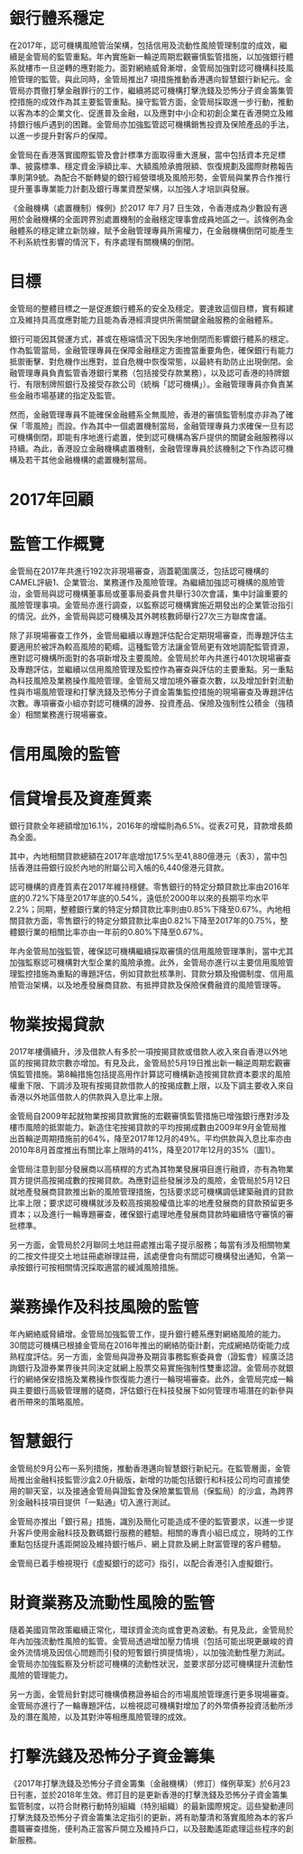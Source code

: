 # 銀行體系穩定

在2017年，認可機構風險管治架構，包括信用及流動性風險管理制度的成效，繼續是金管局的監管重點。年內實施新一輪逆周期宏觀審慎監管措施，以加強銀行體系就樓市一旦逆轉的應對能力。面對網絡威脅漸增，金管局加強對認可機構科技風險管理的監管。與此同時，金管局推出7 項措施推動香港邁向智慧銀行新紀元。金管局亦貫徹打擊金融罪行的工作，繼續將認可機構打擊洗錢及恐怖分子資金籌集管控措施的成效作為其主要監管重點。操守監管方面，金管局採取進一步行動，推動以客為本的企業文化、促進普及金融，以及應對中小企和初創企業在香港開立及維持銀行帳戶遇到的困難。金管局亦加強監管認可機構銷售投資及保險產品的手法，以進一步提升對客戶的保障。

金管局在香港落實國際監管及會計標準方面取得重大進展，當中包括資本充足標準、披露標準、穩定資金淨額比率、大額風險承擔限額、恢復規劃及國際財務報告準則第9號。為配合不斷轉變的銀行經營環境及風險形勢，金管局與業界合作推行提升董事專業能力計劃及銀行專業資歷架構，以加強人才培訓與發展。

《金融機構（處置機制）條例》於2017 年7 月7 日生效，令香港成為少數設有適用於金融機構的全面跨界別處置機制的金融穩定理事會成員地區之一。該條例為金融體系的穩定建立新防線，賦予金融管理專員所需權力，在金融機構倒閉可能產生不利系統性影響的情況下，有序處理有關機構的倒閉。

# 目標

金管局的整體目標之一是促進銀行體系的安全及穩定。要達致這個目標，實有賴建立及維持具高度應對能力且能為香港經濟提供所需關鍵金融服務的金融體系。

銀行可能因其營運方式，甚或在極端情況下因失序地倒閉而影響銀行體系的穩定。作為監管當局，金融管理專員在保障金融穩定方面擔當重要角色，確保銀行有能力抵禦衝擊、對危機作出應對，並自危機中恢復常態，以最終有助防止出現倒閉。金融管理專員負責監管香港銀行業務（包括接受存款業務），以及認可香港的持牌銀行、有限制牌照銀行及接受存款公司（統稱「認可機構」）。金融管理專員亦負責某些金融市場基建的指定及監管。

然而，金融管理專員不能確保金融體系全無風險，香港的審慎監管制度亦非為了確保「零風險」而設。作為其中一個處置機制當局，金融管理專員力求確保一旦有認可機構倒閉，即能有序地進行處置，使到認可機構為客戶提供的關鍵金融服務得以持續。為此，香港設立金融機構處置機制，金融管理專員於該機制之下作為認可機構及若干其他金融機構的處置機制當局。

# 2017年回顧

# 監管工作概覽

金管局在2017年共進行192次非現場審查，涵蓋範圍廣泛，包括認可機構的CAMEL評級1、企業管治、業務運作及風險管理。為繼續加強認可機構的風險管治，金管局與認可機構董事局或董事局委員會共舉行30次會議，集中討論重要的風險管理事項。金管局亦進行調查，以監察認可機構實施近期發出的企業管治指引的情況。此外，金管局與認可機構及其外聘核數師舉行27次三方聯席會議。

除了非現場審查工作外，金管局繼續以專題評估配合定期現場審查，而專題評估主要適用於被評為較高風險的範疇。這種監管方法讓金管局更有效地調配監管資源，應對認可機構所面對的各項新增及主要風險。金管局於年內共進行401次現場審查及專題評估，並繼續以信用風險管理及監控作為審查與評估的主要重點。另一重點為科技風險及業務操作風險管理。金管局又增加境外審查次數，以及增加針對流動性與市場風險管理和打擊洗錢及恐怖分子資金籌集監控措施的現場審查及專題評估次數。專項審查小組亦對認可機構的證券、投資產品、保險及強制性公積金（強積金）相關業務進行現場審查。

# 信用風險的監管

# 信貸增長及資產質素

銀行貸款全年總額增加16.1%，2016年的增幅則為6.5%。從表2可見，貸款增長頗為全面。

其中，內地相關貸款總額在2017年底增加17.5%至41,880億港元（表3），當中包括香港註冊銀行設於內地的附屬公司入帳的6,440億港元貸款。

認可機構的資產質素在2017年維持穩健。零售銀行的特定分類貸款比率由2016年底的0.72%下降至2017年底的0.54%，遠低於2000年以來的長期平均水平2.2%；同期，整體銀行業的特定分類貸款比率則由0.85%下降至0.67%。內地相關貸款方面，零售銀行的特定分類貸款比率由0.82%下降至2017年的0.75%，整體銀行業的相關比率亦由一年前的0.80%下降至0.67%。

年內金管局加強監管，確保認可機構繼續採取審慎的信用風險管理準則，當中尤其加強監察認可機構對大型企業的風險承擔。此外，金管局亦進行以主要信用風險管理監控措施為重點的專題評估，例如貸款批核準則、貸款分類及撥備制度、信用風險管治架構，以及地產發展商貸款、有抵押貸款及保險保費融資的風險管理等。

# 物業按揭貸款

2017年樓價續升，涉及借款人有多於一項按揭貸款或借款人收入來自香港以外地區的按揭貸款宗數亦增加。有見及此，金管局於5月19日推出新一輪逆周期宏觀審慎監管措施。第8輪措施包括提高用作計算認可機構新造按揭貸款資本要求的風險權重下限、下調涉及現有按揭貸款借款人的按揭成數上限，以及下調主要收入來自香港以外地區借款人的供款與入息比率上限。

金管局自2009年起就物業按揭貸款實施的宏觀審慎監管措施已增強銀行應對涉及樓市風險的抵禦能力。新造住宅按揭貸款的平均按揭成數由2009年9月金管局推出首輪逆周期措施前的64%，降至2017年12月的49%。平均供款與入息比率亦由2010年8月首度推出有關比率上限時的41%，降至2017年12月的35%（圖1）。

金管局注意到部分發展商以高槓桿的方式為其物業發展項目進行融資，亦有為物業買方提供高按揭成數的按揭貸款。為應對這些發展涉及的風險，金管局於5月12日就地產發展商貸款推出新的風險管理措施，包括要求認可機構調低建築融資的貸款比率上限；要求認可機構就涉及較高按揭股權值比率的地產發展商的貸款預留更多資本；以及進行一輪專題審查，確保銀行處理地產發展商貸款時繼續恪守審慎的審批標準。

另一方面，金管局於2月聯同土地註冊處推出電子提示服務；每當有涉及相關物業的二按文件提交土地註冊處辦理註冊，該處便會向有關認可機構發出通知，令第一承按銀行可按相關情況採取適當的緩減風險措施。

# 業務操作及科技風險的監管

年內網絡威脅續增。金管局加強監管工作，提升銀行體系應對網絡風險的能力。30間認可機構已根據金管局在2016年推出的網絡防衛計劃，完成網絡防衛能力成熟程度評估。另一方面，金管局與證券及期貨事務監察委員會（證監會）經廣泛諮詢銀行及證券業界後共同決定就網上股票交易實施強制性雙重認證。金管局亦就銀行的網絡保安措施及業務操作恢復能力進行一輪現場審查。此外，金管局完成一輪與主要銀行高級管理層的磋商，評估銀行在科技發展下如何管理市場潛在的新參與者所帶來的策略風險。

# 智慧銀行

金管局於9月公布一系列措施，推動香港邁向智慧銀行新紀元。在監管層面，金管局推出金融科技監管沙盒2.0升級版，新增的功能包括銀行和科技公司均可直接使用的聊天室，以及接通金管局與證監會及保險業監管局（保監局）的沙盒，為跨界別金融科技項目提供「一點通」切入進行測試。

金管局亦推出「銀行易」措施，識別及簡化可能造成不便的監管要求，以進一步提升客戶使用金融科技及數碼銀行服務的體驗。相關的專責小組已成立，現時的工作重點包括提升遙距開設及維持銀行帳戶、網上貸款及網上財富管理的客戶體驗。

金管局已着手檢視現行《虛擬銀行的認可》指引，以配合香港引入虛擬銀行。

# 財資業務及流動性風險的監管

隨着美國貨幣政策繼續正常化，環球資金流向或會更為波動。有見及此，金管局於年內加強流動性風險的監管。金管局透過增加壓力情境（包括可能出現更嚴峻的資金外流情境及因信心問題而引發的短暫銀行擠提情境），以加強流動性壓力測試。金管局亦加強監察及分析認可機構的流動性狀況，並要求部分認可機構提升流動性風險的管理能力。

另一方面，金管局針對認可機構債務證券組合的市場風險管理進行更多現場審查。金管局亦進行了一輪專題評估，以檢視認可機構對增加了的外幣債券投資活動所涉及的潛在風險，以及其對沖等相應風險管理的成效。

# 打擊洗錢及恐怖分子資金籌集

《2017年打擊洗錢及恐怖分子資金籌集（金融機構）（修訂）條例草案》於6月23日刊憲，並於2018年生效。修訂目的是更新香港的打擊洗錢及恐怖分子資金籌集監管制度，以符合財務行動特別組織（特別組織）的最新國際規定。這些變動連同打擊洗錢及恐怖分子資金籌集法定指引的更新，將有助釐清和落實風險為本的客戶盡職審查措施，便利為正當客戶開立及維持戶口，以及鼓勵遙距處理這些程序的創新服務。
